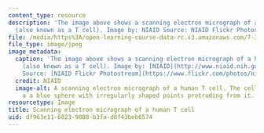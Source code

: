 ```yaml
---
content_type: resource
description: 'The image above shows a scanning electron micrograph of a human T lymphocyte
  (also known as a T cell). Image by: NIAID Source: NIAID Flickr Photostream'
file: /media/https%3A/open-learning-course-data-rc.s3.amazonaws.com/7-341-designer-immunity-lessons-in-engineering-the-immune-system-spring-2014/df963e1168239008b3fad0f43beb6574_7-341s14-th.jpg
file_type: image/jpeg
image_metadata:
  caption: 'The image above shows a scanning electron micrograph of a human T lymphocyte
    (also known as a T cell). Image by: [NIAID](http://www.niaid.nih.gov/Pages/default.aspx)
    Source: [NIAID Flickr Photostream](https://www.flickr.com/photos/niaid/5950870236/)'
  credit: NIAID
  image-alt: A scanning electron micrograph of a human T cell. The cell appears as
    a a blue sphere with irregularly shaped points protruding from it.
resourcetype: Image
title: Scanning electron micrograph of a human T cell
uid: df963e11-6823-9008-b3fa-d0f43beb6574
---
```

